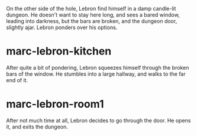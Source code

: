 On the other side of the hole, Lebron find himself in a damp candle-lit dungeon. He doesn't want to stay here long, and sees a bared window, leading into darkness, but the bars are broken, and the dungeon door, slightly ajar. Lebron ponders over his options.

# marc-lebron-kitchen
After quite a bit of pondering, Lebron squeezes himself through the broken bars of the window. He stumbles into a large hallway, and walks to the far end of it.

# marc-lebron-room1
After not much time at all, Lebron decides to go through the door. He opens it, and exits the dungeon.